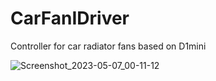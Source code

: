 # CarFanIDriver
Controller for car radiator fans based on D1mini 


![Screenshot_2023-05-07_00-11-12](https://user-images.githubusercontent.com/44509936/236649845-e7fd1045-4854-4c1a-a69c-1b530e4e7c6c.png)
